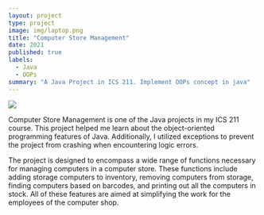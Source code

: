 ```yaml
---
layout: project
type: project
image: img/laptop.png
title: "Computer Store Management"
date: 2021
published: true
labels:
  - Java
  - OOPs
summary: "A Java Project in ICS 211. Implement OOPs concept in java"
---
```


<img class="img-fluid" style="display: block;   margin-left: auto;   margin-right: auto" src="../img/cps.png">

<p>Computer Store Management is one of the Java projects in my ICS 211 course. This project helped me learn about the object-oriented programming features of Java. Additionally, I utilized exceptions to prevent the project from crashing when encountering logic errors.</p>

<p>The project is designed to encompass a wide range of functions necessary for managing computers in a computer store. These functions include adding storage computers to inventory, removing computers from storage, finding computers based on barcodes, and printing out all the computers in stock. All of these features are aimed at simplifying the work for the employees of the computer shop.</p>
